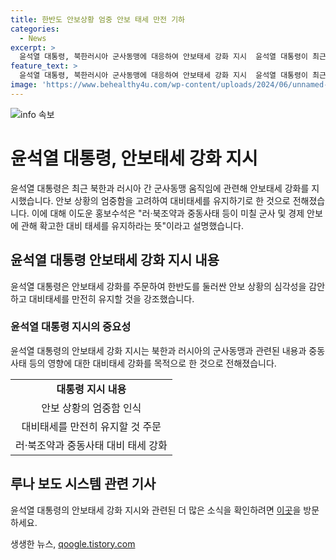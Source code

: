 ```yaml
---
title: 한반도 안보상황 엄중 안보 태세 만전 기하
categories:
  - News
excerpt: >
  윤석열 대통령, 북한러시아 군사동맹에 대응하여 안보태세 강화 지시  윤석열 대통령이 최근 러시아와 북한의 군사동맹에 대비해 안보태세를 강화하도록 지휘했다. 주재한 회의에서 한반도 안보상황이 엄중하므로 만전한 태세를 유지하라고 주문한 것으로 알려졌으며, 이는 러시아북한 조약과 중동사태로부터 군사 및 경제안보에 대비하는 의지를 보여주는 조치로 평가된다. 블라디미르 푸틴 러시아 대통령 방북을 계기로 러시아와 북한 사이의 군사지원을 포함한 포괄적 전략적 동반자 관계에 관한 조약이 체결된 것을 고려할 때, 대통령의 지시는 이 사안에 대한 심각성을 보여주는 조치로 분석된다.
feature_text: >
  윤석열 대통령, 북한러시아 군사동맹에 대응하여 안보태세 강화 지시  윤석열 대통령이 최근 러시아와 북한의 군사동맹에 대비해 안보태세를 강화하도록 지휘했다. 주재한 회의에서 한반도 안보상황이 엄중하므로 만전한 태세를 유지하라고 주문한 것으로 알려졌으며, 이는 러시아북한 조약과 중동사태로부터 군사 및 경제안보에 대비하는 의지를 보여주는 조치로 평가된다. 블라디미르 푸틴 러시아 대통령 방북을 계기로 러시아와 북한 사이의 군사지원을 포함한 포괄적 전략적 동반자 관계에 관한 조약이 체결된 것을 고려할 때, 대통령의 지시는 이 사안에 대한 심각성을 보여주는 조치로 분석된다.
image: 'https://www.behealthy4u.com/wp-content/uploads/2024/06/unnamed-file.png'
---
```


<p><img src="https://www.behealthy4u.com/wp-content/uploads/2024/06/unnamed-file.png" alt="info 속보" /></p>

<h1>윤석열 대통령, 안보태세 강화 지시</h1>

<p data-ke-size="size16">윤석열 대통령은 최근 북한과 러시아 간 군사동맹 움직임에 관련해 안보태세 강화를 지시했습니다. 안보 상황의 엄중함을 고려하여 대비태세를 유지하기로 한 것으로 전해졌습니다. 이에 대해 이도운 홍보수석은 "러·북조약과 중동사태 등이 미칠 군사 및 경제 안보에 관해 확고한 대비 태세를 유지하라는 뜻"이라고 설명했습니다.</p>

<h2>윤석열 대통령 안보태세 강화 지시 내용</h2>

<p data-ke-size="size16">윤석열 대통령은 안보태세 강화를 주문하여 한반도를 둘러싼 안보 상황의 심각성을 감안하고 대비태세를 만전히 유지할 것을 강조했습니다.</p>

<h3>윤석열 대통령 지시의 중요성</h3>

<p data-ke-size="size16">윤석열 대통령의 안보태세 강화 지시는 북한과 러시아의 군사동맹과 관련된 내용과 중동사태 등의 영향에 대한 대비태세 강화를 목적으로 한 것으로 전해졌습니다.</p>

<table>
  <tr>
    <td style="text-align: center; height: 17px;"><b>대통령 지시 내용</b></td>
  </tr>
  <tr>
    <td style="text-align: center; height: 17px;">안보 상황의 엄중함 인식</td>
  </tr>
  <tr>
    <td style="text-align: center; height: 17px;">대비태세를 만전히 유지할 것 주문</td>
  </tr>
  <tr>
    <td style="text-align: center; height: 17px;">러·북조약과 중동사태 대비 태세 강화</td>
  </tr>
</table>

<h2>루나 보도 시스템 관련 기사</h2>

<p data-ke-size="size16">윤석열 대통령의 안보태세 강화 지시와 관련된 더 많은 소식을 확인하려면 <a href="https://www.lunareporter.com/yun-security-directive">이곳</a>을 방문하세요.</p>
생생한 뉴스, <a href="https://qoogle.tistory.com" rel="dofollow">qoogle.tistory.com</a>


